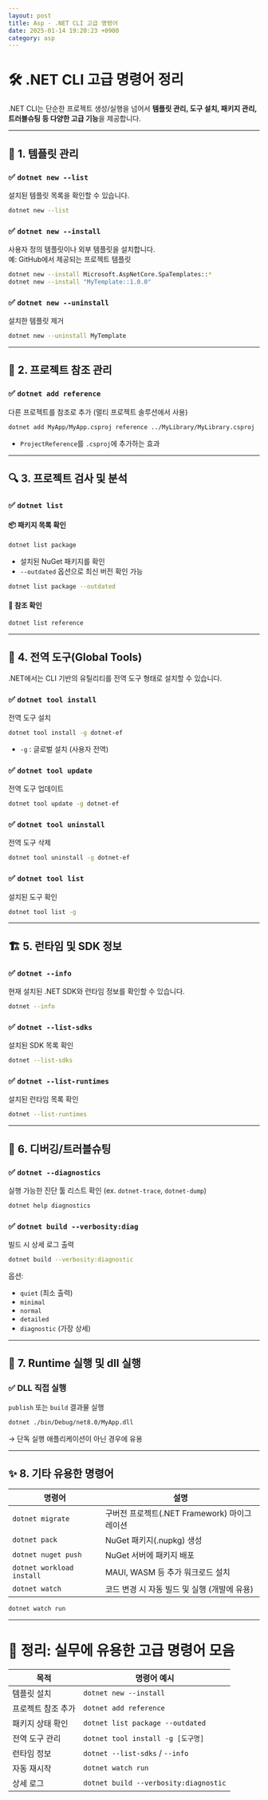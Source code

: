 ```yaml
---
layout: post
title: Asp - .NET CLI 고급 명령어
date: 2025-01-14 19:20:23 +0900
category: asp
---
```

# 🛠️ .NET CLI 고급 명령어 정리

.NET CLI는 단순한 프로젝트 생성/실행을 넘어서 **템플릿 관리, 도구 설치, 패키지 관리, 트러블슈팅 등 다양한 고급 기능**을 제공합니다.

---

## 🔧 1. 템플릿 관리

### ✅ `dotnet new --list`

설치된 템플릿 목록을 확인할 수 있습니다.

```bash
dotnet new --list
```

### ✅ `dotnet new --install`

사용자 정의 템플릿이나 외부 템플릿을 설치합니다.  
예: GitHub에서 제공되는 프로젝트 템플릿

```bash
dotnet new --install Microsoft.AspNetCore.SpaTemplates::*
dotnet new --install "MyTemplate::1.0.0"
```

### ✅ `dotnet new --uninstall`

설치한 템플릿 제거

```bash
dotnet new --uninstall MyTemplate
```

---

## 🔗 2. 프로젝트 참조 관리

### ✅ `dotnet add reference`

다른 프로젝트를 참조로 추가 (멀티 프로젝트 솔루션에서 사용)

```bash
dotnet add MyApp/MyApp.csproj reference ../MyLibrary/MyLibrary.csproj
```

- `ProjectReference`를 `.csproj`에 추가하는 효과

---

## 🔍 3. 프로젝트 검사 및 분석

### ✅ `dotnet list`

#### 📦 패키지 목록 확인

```bash
dotnet list package
```

- 설치된 NuGet 패키지를 확인
- `--outdated` 옵션으로 최신 버전 확인 가능

```bash
dotnet list package --outdated
```

#### 🔗 참조 확인

```bash
dotnet list reference
```

---

## 🧰 4. 전역 도구(Global Tools)

.NET에서는 CLI 기반의 유틸리티를 전역 도구 형태로 설치할 수 있습니다.

### ✅ `dotnet tool install`

전역 도구 설치

```bash
dotnet tool install -g dotnet-ef
```

- `-g` : 글로벌 설치 (사용자 전역)

### ✅ `dotnet tool update`

전역 도구 업데이트

```bash
dotnet tool update -g dotnet-ef
```

### ✅ `dotnet tool uninstall`

전역 도구 삭제

```bash
dotnet tool uninstall -g dotnet-ef
```

### ✅ `dotnet tool list`

설치된 도구 확인

```bash
dotnet tool list -g
```

---

## 🏗️ 5. 런타임 및 SDK 정보

### ✅ `dotnet --info`

현재 설치된 .NET SDK와 런타임 정보를 확인할 수 있습니다.

```bash
dotnet --info
```

### ✅ `dotnet --list-sdks`

설치된 SDK 목록 확인

```bash
dotnet --list-sdks
```

### ✅ `dotnet --list-runtimes`

설치된 런타임 목록 확인

```bash
dotnet --list-runtimes
```

---

## 🐛 6. 디버깅/트러블슈팅

### ✅ `dotnet --diagnostics`

실행 가능한 진단 툴 리스트 확인 (ex. `dotnet-trace`, `dotnet-dump`)

```bash
dotnet help diagnostics
```

### ✅ `dotnet build --verbosity:diag`

빌드 시 상세 로그 출력

```bash
dotnet build --verbosity:diagnostic
```

옵션:
- `quiet` (최소 출력)
- `minimal`
- `normal`
- `detailed`
- `diagnostic` (가장 상세)

---

## 🧱 7. Runtime 실행 및 dll 실행

### ✅ DLL 직접 실행

`publish` 또는 `build` 결과물 실행

```bash
dotnet ./bin/Debug/net8.0/MyApp.dll
```

→ 단독 실행 애플리케이션이 아닌 경우에 유용

---

## ✨ 8. 기타 유용한 명령어

| 명령어 | 설명 |
|--------|------|
| `dotnet migrate` | 구버전 프로젝트(.NET Framework) 마이그레이션 |
| `dotnet pack` | NuGet 패키지(.nupkg) 생성 |
| `dotnet nuget push` | NuGet 서버에 패키지 배포 |
| `dotnet workload install` | MAUI, WASM 등 추가 워크로드 설치 |
| `dotnet watch` | 코드 변경 시 자동 빌드 및 실행 (개발에 유용) |

```bash
dotnet watch run
```

---

# 📝 정리: 실무에 유용한 고급 명령어 모음

| 목적 | 명령어 예시 |
|------|-------------|
| 템플릿 설치 | `dotnet new --install` |
| 프로젝트 참조 추가 | `dotnet add reference` |
| 패키지 상태 확인 | `dotnet list package --outdated` |
| 전역 도구 관리 | `dotnet tool install -g [도구명]` |
| 런타임 정보 | `dotnet --list-sdks` / `--info` |
| 자동 재시작 | `dotnet watch run` |
| 상세 로그 | `dotnet build --verbosity:diagnostic` |